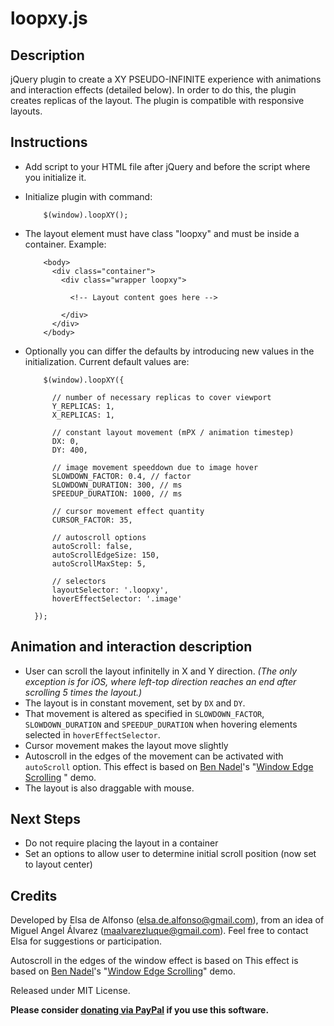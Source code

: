 # loopxy.js


Description
------------

jQuery plugin to create a XY PSEUDO-INFINITE experience with animations and interaction effects (detailed below). In order to do this, the plugin creates replicas of the layout. The plugin is compatible with responsive layouts. 



Instructions
------------

- Add script to your HTML file after jQuery and before the script where you initialize it.
- Initialize plugin with command:

          $(window).loopXY();
          
- The layout element must have class "loopxy" and must be inside a container. Example:

          <body>
            <div class="container">
              <div class="wrapper loopxy">

                <!-- Layout content goes here -->

              </div>
            </div>
          </body>
          
- Optionally you can differ the defaults by introducing new values in the initialization. Current default values are:

          $(window).loopXY({

            // number of necessary replicas to cover viewport
            Y_REPLICAS: 1,
            X_REPLICAS: 1,

            // constant layout movement (mPX / animation timestep)
            DX: 0,
            DY: 400,

            // image movement speeddown due to image hover
            SLOWDOWN_FACTOR: 0.4, // factor
            SLOWDOWN_DURATION: 300, // ms
            SPEEDUP_DURATION: 1000, // ms
            
            // cursor movement effect quantity
            CURSOR_FACTOR: 35,

            // autoscroll options
            autoScroll: false,
            autoScrollEdgeSize: 150,
            autoScrollMaxStep: 5,

            // selectors
            layoutSelector: '.loopxy',
            hoverEffectSelector: '.image'

        });
        
        
        
Animation and interaction description
-------------------------------------

- User can scroll the layout infinitelly in X and Y direction. *(The only exception is for iOS, where left-top direction reaches an end after scrolling 5 times the layout.)*
- The layout is in constant movement, set by `DX` and `DY`.
- That movement is altered as specified in `SLOWDOWN_FACTOR`, `SLOWDOWN_DURATION` and `SPEEDUP_DURATION` when hovering elements selected in `hoverEffectSelector`.
- Cursor movement makes the layout move slightly
- Autoscroll in the edges of the movement can be activated with `autoScroll` option. This effect is based on [Ben Nadel](https://github.com/bennadel)'s "[Window Edge Scrolling](https://bennadel.github.io/JavaScript-Demos/demos/window-edge-scrolling/) " demo.
- The layout is also draggable with mouse.



Next Steps
----------

- Do not require placing the layout in a container
- Set an options to allow user to determine initial scroll position (now set to layout center)



Credits
-------

Developed by Elsa de Alfonso (elsa.de.alfonso@gmail.com), from an idea of Miguel Angel Álvarez (maalvarezluque@gmail.com). Feel free to contact Elsa for suggestions or participation. 

Autoscroll in the edges of the window effect is based on This effect is based on [Ben Nadel](https://github.com/bennadel)'s "[Window Edge Scrolling](https://bennadel.github.io/JavaScript-Demos/demos/window-edge-scrolling/)" demo.

Released under MIT License.

**Please consider [donating via PayPal](https://www.paypal.com/donate/?business=9TUCX93RCG4NG&no_recurring=0&currency_code=EUR) if you use this software.**



